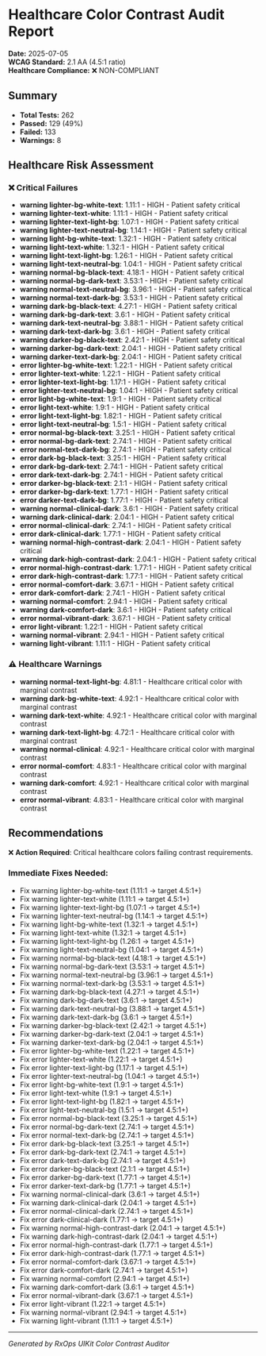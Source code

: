 # Healthcare Color Contrast Audit Report

**Date:** 2025-07-05  
**WCAG Standard:** 2.1 AA (4.5:1 ratio)  
**Healthcare Compliance:** ❌ NON-COMPLIANT

## Summary

- **Total Tests:** 262
- **Passed:** 129 (49%)
- **Failed:** 133
- **Warnings:** 8

## Healthcare Risk Assessment


### ❌ Critical Failures
- **warning lighter-bg-white-text**: 1.11:1 - HIGH - Patient safety critical
- **warning lighter-text-white**: 1.11:1 - HIGH - Patient safety critical
- **warning lighter-text-light-bg**: 1.07:1 - HIGH - Patient safety critical
- **warning lighter-text-neutral-bg**: 1.14:1 - HIGH - Patient safety critical
- **warning light-bg-white-text**: 1.32:1 - HIGH - Patient safety critical
- **warning light-text-white**: 1.32:1 - HIGH - Patient safety critical
- **warning light-text-light-bg**: 1.26:1 - HIGH - Patient safety critical
- **warning light-text-neutral-bg**: 1.04:1 - HIGH - Patient safety critical
- **warning normal-bg-black-text**: 4.18:1 - HIGH - Patient safety critical
- **warning normal-bg-dark-text**: 3.53:1 - HIGH - Patient safety critical
- **warning normal-text-neutral-bg**: 3.96:1 - HIGH - Patient safety critical
- **warning normal-text-dark-bg**: 3.53:1 - HIGH - Patient safety critical
- **warning dark-bg-black-text**: 4.27:1 - HIGH - Patient safety critical
- **warning dark-bg-dark-text**: 3.6:1 - HIGH - Patient safety critical
- **warning dark-text-neutral-bg**: 3.88:1 - HIGH - Patient safety critical
- **warning dark-text-dark-bg**: 3.6:1 - HIGH - Patient safety critical
- **warning darker-bg-black-text**: 2.42:1 - HIGH - Patient safety critical
- **warning darker-bg-dark-text**: 2.04:1 - HIGH - Patient safety critical
- **warning darker-text-dark-bg**: 2.04:1 - HIGH - Patient safety critical
- **error lighter-bg-white-text**: 1.22:1 - HIGH - Patient safety critical
- **error lighter-text-white**: 1.22:1 - HIGH - Patient safety critical
- **error lighter-text-light-bg**: 1.17:1 - HIGH - Patient safety critical
- **error lighter-text-neutral-bg**: 1.04:1 - HIGH - Patient safety critical
- **error light-bg-white-text**: 1.9:1 - HIGH - Patient safety critical
- **error light-text-white**: 1.9:1 - HIGH - Patient safety critical
- **error light-text-light-bg**: 1.82:1 - HIGH - Patient safety critical
- **error light-text-neutral-bg**: 1.5:1 - HIGH - Patient safety critical
- **error normal-bg-black-text**: 3.25:1 - HIGH - Patient safety critical
- **error normal-bg-dark-text**: 2.74:1 - HIGH - Patient safety critical
- **error normal-text-dark-bg**: 2.74:1 - HIGH - Patient safety critical
- **error dark-bg-black-text**: 3.25:1 - HIGH - Patient safety critical
- **error dark-bg-dark-text**: 2.74:1 - HIGH - Patient safety critical
- **error dark-text-dark-bg**: 2.74:1 - HIGH - Patient safety critical
- **error darker-bg-black-text**: 2.1:1 - HIGH - Patient safety critical
- **error darker-bg-dark-text**: 1.77:1 - HIGH - Patient safety critical
- **error darker-text-dark-bg**: 1.77:1 - HIGH - Patient safety critical
- **warning normal-clinical-dark**: 3.6:1 - HIGH - Patient safety critical
- **warning dark-clinical-dark**: 2.04:1 - HIGH - Patient safety critical
- **error normal-clinical-dark**: 2.74:1 - HIGH - Patient safety critical
- **error dark-clinical-dark**: 1.77:1 - HIGH - Patient safety critical
- **warning normal-high-contrast-dark**: 2.04:1 - HIGH - Patient safety critical
- **warning dark-high-contrast-dark**: 2.04:1 - HIGH - Patient safety critical
- **error normal-high-contrast-dark**: 1.77:1 - HIGH - Patient safety critical
- **error dark-high-contrast-dark**: 1.77:1 - HIGH - Patient safety critical
- **error normal-comfort-dark**: 3.67:1 - HIGH - Patient safety critical
- **error dark-comfort-dark**: 2.74:1 - HIGH - Patient safety critical
- **warning normal-comfort**: 2.94:1 - HIGH - Patient safety critical
- **warning dark-comfort-dark**: 3.6:1 - HIGH - Patient safety critical
- **error normal-vibrant-dark**: 3.67:1 - HIGH - Patient safety critical
- **error light-vibrant**: 1.22:1 - HIGH - Patient safety critical
- **warning normal-vibrant**: 2.94:1 - HIGH - Patient safety critical
- **warning light-vibrant**: 1.11:1 - HIGH - Patient safety critical



### ⚠️ Healthcare Warnings
- **warning normal-text-light-bg**: 4.81:1 - Healthcare critical color with marginal contrast
- **warning dark-bg-white-text**: 4.92:1 - Healthcare critical color with marginal contrast
- **warning dark-text-white**: 4.92:1 - Healthcare critical color with marginal contrast
- **warning dark-text-light-bg**: 4.72:1 - Healthcare critical color with marginal contrast
- **warning normal-clinical**: 4.92:1 - Healthcare critical color with marginal contrast
- **error normal-comfort**: 4.83:1 - Healthcare critical color with marginal contrast
- **warning dark-comfort**: 4.92:1 - Healthcare critical color with marginal contrast
- **error normal-vibrant**: 4.83:1 - Healthcare critical color with marginal contrast


## Recommendations


❌ **Action Required**: Critical healthcare colors failing contrast requirements.

### Immediate Fixes Needed:
- Fix warning lighter-bg-white-text (1.11:1 → target 4.5:1+)
- Fix warning lighter-text-white (1.11:1 → target 4.5:1+)
- Fix warning lighter-text-light-bg (1.07:1 → target 4.5:1+)
- Fix warning lighter-text-neutral-bg (1.14:1 → target 4.5:1+)
- Fix warning light-bg-white-text (1.32:1 → target 4.5:1+)
- Fix warning light-text-white (1.32:1 → target 4.5:1+)
- Fix warning light-text-light-bg (1.26:1 → target 4.5:1+)
- Fix warning light-text-neutral-bg (1.04:1 → target 4.5:1+)
- Fix warning normal-bg-black-text (4.18:1 → target 4.5:1+)
- Fix warning normal-bg-dark-text (3.53:1 → target 4.5:1+)
- Fix warning normal-text-neutral-bg (3.96:1 → target 4.5:1+)
- Fix warning normal-text-dark-bg (3.53:1 → target 4.5:1+)
- Fix warning dark-bg-black-text (4.27:1 → target 4.5:1+)
- Fix warning dark-bg-dark-text (3.6:1 → target 4.5:1+)
- Fix warning dark-text-neutral-bg (3.88:1 → target 4.5:1+)
- Fix warning dark-text-dark-bg (3.6:1 → target 4.5:1+)
- Fix warning darker-bg-black-text (2.42:1 → target 4.5:1+)
- Fix warning darker-bg-dark-text (2.04:1 → target 4.5:1+)
- Fix warning darker-text-dark-bg (2.04:1 → target 4.5:1+)
- Fix error lighter-bg-white-text (1.22:1 → target 4.5:1+)
- Fix error lighter-text-white (1.22:1 → target 4.5:1+)
- Fix error lighter-text-light-bg (1.17:1 → target 4.5:1+)
- Fix error lighter-text-neutral-bg (1.04:1 → target 4.5:1+)
- Fix error light-bg-white-text (1.9:1 → target 4.5:1+)
- Fix error light-text-white (1.9:1 → target 4.5:1+)
- Fix error light-text-light-bg (1.82:1 → target 4.5:1+)
- Fix error light-text-neutral-bg (1.5:1 → target 4.5:1+)
- Fix error normal-bg-black-text (3.25:1 → target 4.5:1+)
- Fix error normal-bg-dark-text (2.74:1 → target 4.5:1+)
- Fix error normal-text-dark-bg (2.74:1 → target 4.5:1+)
- Fix error dark-bg-black-text (3.25:1 → target 4.5:1+)
- Fix error dark-bg-dark-text (2.74:1 → target 4.5:1+)
- Fix error dark-text-dark-bg (2.74:1 → target 4.5:1+)
- Fix error darker-bg-black-text (2.1:1 → target 4.5:1+)
- Fix error darker-bg-dark-text (1.77:1 → target 4.5:1+)
- Fix error darker-text-dark-bg (1.77:1 → target 4.5:1+)
- Fix warning normal-clinical-dark (3.6:1 → target 4.5:1+)
- Fix warning dark-clinical-dark (2.04:1 → target 4.5:1+)
- Fix error normal-clinical-dark (2.74:1 → target 4.5:1+)
- Fix error dark-clinical-dark (1.77:1 → target 4.5:1+)
- Fix warning normal-high-contrast-dark (2.04:1 → target 4.5:1+)
- Fix warning dark-high-contrast-dark (2.04:1 → target 4.5:1+)
- Fix error normal-high-contrast-dark (1.77:1 → target 4.5:1+)
- Fix error dark-high-contrast-dark (1.77:1 → target 4.5:1+)
- Fix error normal-comfort-dark (3.67:1 → target 4.5:1+)
- Fix error dark-comfort-dark (2.74:1 → target 4.5:1+)
- Fix warning normal-comfort (2.94:1 → target 4.5:1+)
- Fix warning dark-comfort-dark (3.6:1 → target 4.5:1+)
- Fix error normal-vibrant-dark (3.67:1 → target 4.5:1+)
- Fix error light-vibrant (1.22:1 → target 4.5:1+)
- Fix warning normal-vibrant (2.94:1 → target 4.5:1+)
- Fix warning light-vibrant (1.11:1 → target 4.5:1+)


---
*Generated by RxOps UIKit Color Contrast Auditor*
